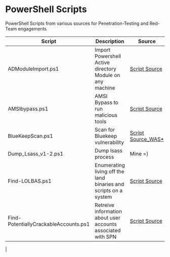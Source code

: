 # PowerShell Scripts
PowerShell Scripts from various sources for Penetration-Testing and Red-Team engagements




| Script| Description | Source |
| --------------- | --------------- | --------------- | 
| ADModuleImport.ps1 |  Import Powershell Active directory Module on any machine  | [Script Source](https://github.com/S3cur3Th1sSh1t/Creds/blob/master/PowershellScripts/ADModuleImport.ps1) | 
| AMSIbypass.ps1 | AMSI Bypass to run malicious tools| [Script Source](https://github.com/S3cur3Th1sSh1t/Amsi-Bypass-Powershell) |
| BlueKeepScan.ps1 | Scan for Bluekeep vulnerability| [Script Source_WAS*](https://github.com/vletoux/pingcastle)
| Dump_Lsass_v1-2.ps1 | Dump lsass process | Mine =) |
| Find-LOLBAS.ps1 | Enumerating living off the land binaries and scripts on a system |[Script Source](https://github.com/NotoriousRebel/Find-LOLBAS)
|Find-PotentiallyCrackableAccounts.ps1 | Retreive information about user accounts associated with SPN | [Script Source](https://github.com/cyberark/RiskySPN)
|


